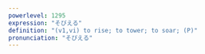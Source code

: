 ```yaml
---
powerlevel: 1295
expression: "そびえる"
definition: "(v1,vi) to rise; to tower; to soar; (P)"
pronunciation: "そびえる"
---
```

